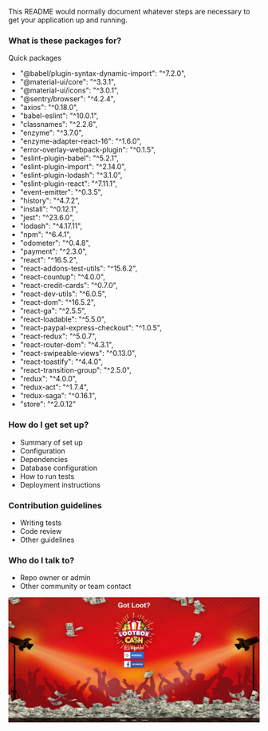
This README would normally document whatever steps are necessary to get your application up and running.

### What is these packages for? ###

 Quick packages

*    "@babel/plugin-syntax-dynamic-import": "^7.2.0",
*    "@material-ui/core": "^3.3.1",
*    "@material-ui/icons": "^3.0.1",
*    "@sentry/browser": "^4.2.4",
*    "axios": "^0.18.0",
*    "babel-eslint": "^10.0.1",
*    "classnames": "^2.2.6",
*    "enzyme": "^3.7.0",
*    "enzyme-adapter-react-16": "^1.6.0",
*    "error-overlay-webpack-plugin": "^0.1.5",
*    "eslint-plugin-babel": "^5.2.1",
*    "eslint-plugin-import": "^2.14.0",
*    "eslint-plugin-lodash": "^3.1.0",
*    "eslint-plugin-react": "^7.11.1",
*    "event-emitter": "^0.3.5",
*    "history": "^4.7.2",
*    "install": "^0.12.1",
*    "jest": "^23.6.0",
*    "lodash": "^4.17.11",
*    "npm": "^6.4.1",
*    "odometer": "^0.4.8",
*    "payment": "^2.3.0",
*    "react": "^16.5.2",
*    "react-addons-test-utils": "^15.6.2",
*    "react-countup": "^4.0.0",
*    "react-credit-cards": "^0.7.0",
*    "react-dev-utils": "^6.0.5",
*    "react-dom": "^16.5.2",
*    "react-ga": "^2.5.5",
*    "react-loadable": "^5.5.0",
*    "react-paypal-express-checkout": "^1.0.5",
*    "react-redux": "^5.0.7",
*    "react-router-dom": "^4.3.1",
*    "react-swipeable-views": "^0.13.0",
*    "react-toastify": "^4.4.0",
*    "react-transition-group": "^2.5.0",
*    "redux": "^4.0.0",
*    "redux-act": "^1.7.4",
*    "redux-saga": "^0.16.1",
*    "store": "^2.0.12"

### How do I get set up? ###

* Summary of set up
* Configuration
* Dependencies
* Database configuration
* How to run tests
* Deployment instructions

### Contribution guidelines ###

* Writing tests
* Code review
* Other guidelines

### Who do I talk to? ###

* Repo owner or admin
* Other community or team contact

<img src='screenshots/demoImage.png' >
